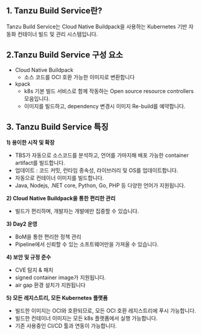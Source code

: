 ## 1. Tanzu Build Service란?
Tanzu Build Service는 Cloud Native Buildpack을 사용하는 Kubernetes 기반 자동화 컨테이너 빌드 및 관리 시스템입니다.  

## 2.Tanzu Build Service 구성 요소
- Cloud Native Buildpack
    - 소스 코드를 OCI 호환 가능한 이미지로 변환합니다 
- kpack
    - k8s 기본 빌드 서비스로 함께 작동하는 Open source resource controllers 모음입니다.
    - 이미지를 빌드하고, dependency 변경시 이미지 Re-build를 예약합니다. 
  
## 3. Tanzu Build Service 특징
**1) 용이한 시작 및 확장**
- TBS가 자동으로 소스코드를 분석하고, 언어를 가마지해 배포 가능한 container artifact를 빌드합니다.
- 업데이트 : 코드 커밋, 런타임 종속성, 라이브러리 및 OS를 업데이트합니다.
- 자동으로 컨테이너 이미지를 빌드합니다.
- Java, Nodejs, .NET core, Python, Go, PHP 등 다양한 언어가 지원됩니다.

**2) Cloud Native Buildpack을 통한 편리한 관리**
- 빌드가 편리하며, 개발자는 개발에만 집중할 수 있습니다.

**3) Day2 운영**
- BoM을 통한 편리한 정책 관리
- Pipeline에서 신뢰할 수 있는 소프트웨어만을 가져올 수 있습니다.

**4) 보안 및 규정 준수**
- CVE 탐지 & 패치
- signed container image가 지원됩니다.
- air gap 환경 설치가 지원됩니다

**5) 모든 레지스트리, 모든 Kubernetes 플랫폼**
- 빌드한 이미지는 OCI와 호환되므로, 모든 OCI 호환 레지스트리에 푸시 가능합니다.
- 빌드한 컨테이너 이미지는 모든 k8s 플랫폼에서 실행 가능합니다.
- 기존 사용중인 CI/CD 툴과 연동이 가능합니다.